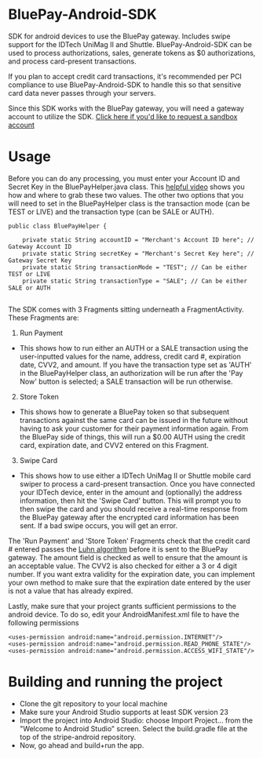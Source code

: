 # BluePay-Android-SDK
SDK for android devices to use the BluePay gateway. Includes swipe support for the IDTech UniMag II and Shuttle.
BluePay-Android-SDK can be used to process authorizations, sales, generate tokens as $0 authorizations, and process card-present transactions.

If you plan to accept credit card transactions, it's recommended per PCI compliance to use BluePay-Android-SDK to handle this so that sensitive card data never passes through your servers.

Since this SDK works with the BluePay gateway, you will need a gateway account to utilize the SDK. [Click here if you'd like to request a sandbox account](https://www.bluepay.com/contact-us/request-sandbox-account/)

# Usage
Before you can do any processing, you must enter your Account ID and Secret Key in the BluePayHelper.java class. This [helpful video](https://www.bluepay.com/video/locating-your-bluepay-secret-key-and-account-id/?width=640&height=380) shows you how and where to grab these two values.
The other two options that you will need to set in the BluePayHelper class is the transaction mode (can be TEST or LIVE) and the transaction type (can be SALE or AUTH).
```
public class BluePayHelper {

    private static String accountID = "Merchant's Account ID here"; // Gateway Account ID
    private static String secretKey = "Merchant's Secret Key here"; // Gateway Secret Key
    private static String transactionMode = "TEST"; // Can be either TEST or LIVE
    private static String transactionType = "SALE"; // Can be either SALE or AUTH
    
```
    
The SDK comes with 3 Fragments sitting underneath a FragmentActivity. These Fragments are:

1) Run Payment
 - This shows how to run either an AUTH or a SALE transaction using the user-inputted values for the name, address, credit card #, expiration date, CVV2, and amount. If you have the transaction type set as 'AUTH' in the BluePayHelper class, an authorization will be run after the 'Pay Now' button is selected; a SALE transaction will be run otherwise.

2) Store Token
- This shows how to generate a BluePay token so that subsequent transactions against the same card can be issued in the future without having to ask your customer for their payment information again. From the BluePay side of things, this will run a $0.00 AUTH using the credit card, expiration date, and CVV2 entered on this Fragment.

3) Swipe Card
- This shows how to use either a IDTech UniMag II or Shuttle mobile card swiper to process a card-present transaction. Once you have connected your IDTech device, enter in the amount and (optionally) the address information, then hit the 'Swipe Card' button. This will prompt you to then swipe the card and you should receive a real-time response from the BluePay gateway after the encrypted card information has been sent. If a bad swipe occurs, you will get an error.

The 'Run Payment' and 'Store Token' Fragments check that the credit card # entered passes the [Luhn algorithm](https://en.wikipedia.org/wiki/Luhn_algorithm)  before it is sent to the BluePay gateway. The amount field is checked as well to ensure that the amount is an acceptable value. The CVV2 is also checked for either a 3 or 4 digit number. If you want extra validity for the expiration date, you can implement your own method to make sure that the expiration date entered by the user is not a value that has already expired. 

Lastly, make sure that your project grants sufficient permissions to the android device. To do so, edit your AndroidManifest.xml file to have the following permissions

```
<uses-permission android:name="android.permission.INTERNET"/>
<uses-permission android:name="android.permission.READ_PHONE_STATE"/>
<uses-permission android:name="android.permission.ACCESS_WIFI_STATE"/>
  ````

# Building and running the project
- Clone the git repository to your local machine
- Make sure your Android Studio supports at least SDK version 23
- Import the project into Android Studio: choose Import Project... from the "Welcome to Android Studio" screen. Select the build.gradle file at the top of the stripe-android repository.
- Now, go ahead and build+run the app.
